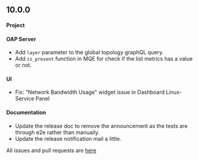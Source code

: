 ## 10.0.0

#### Project


#### OAP Server
* Add `layer` parameter to the global topology graphQL query.
* Add `is_present` function in MQE for check if the list metrics has a value or not.

#### UI
* Fix: "Network Bandwidth Usage" widget issue in Dashboard Linux-Service Panel


#### Documentation
* Update the release doc to remove the announcement as the tests are through e2e rather than manually.
* Update the release notification mail a little.

All issues and pull requests are [here](https://github.com/apache/skywalking/milestone/202?closed=1)
